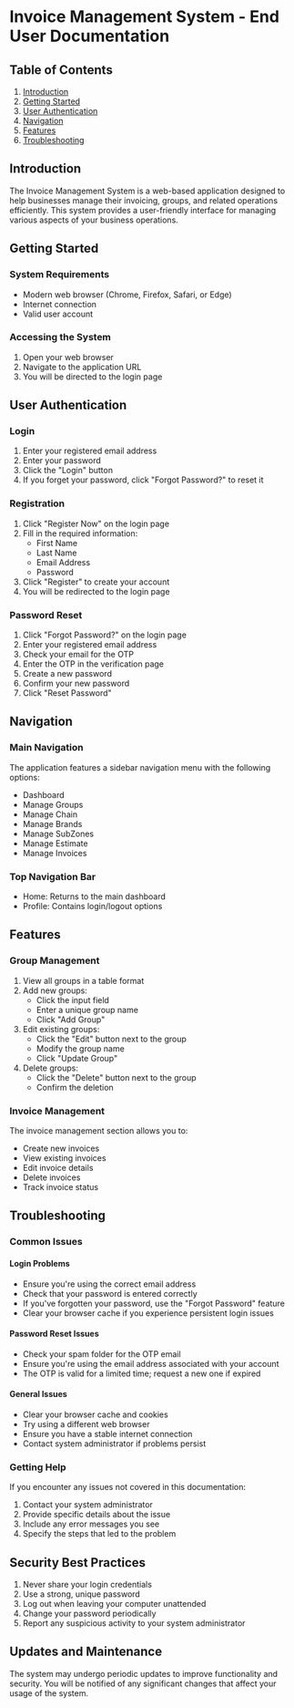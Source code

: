 # Invoice Management System - End User Documentation

## Table of Contents
1. [Introduction](#introduction)
2. [Getting Started](#getting-started)
3. [User Authentication](#user-authentication)
4. [Navigation](#navigation)
5. [Features](#features)
6. [Troubleshooting](#troubleshooting)

## Introduction
The Invoice Management System is a web-based application designed to help businesses manage their invoicing, groups, and related operations efficiently. This system provides a user-friendly interface for managing various aspects of your business operations.

## Getting Started

### System Requirements
- Modern web browser (Chrome, Firefox, Safari, or Edge)
- Internet connection
- Valid user account

### Accessing the System
1. Open your web browser
2. Navigate to the application URL
3. You will be directed to the login page

## User Authentication

### Login
1. Enter your registered email address
2. Enter your password
3. Click the "Login" button
4. If you forget your password, click "Forgot Password?" to reset it

### Registration
1. Click "Register Now" on the login page
2. Fill in the required information:
   - First Name
   - Last Name
   - Email Address
   - Password
3. Click "Register" to create your account
4. You will be redirected to the login page

### Password Reset
1. Click "Forgot Password?" on the login page
2. Enter your registered email address
3. Check your email for the OTP
4. Enter the OTP in the verification page
5. Create a new password
6. Confirm your new password
7. Click "Reset Password"

## Navigation

### Main Navigation
The application features a sidebar navigation menu with the following options:
- Dashboard
- Manage Groups
- Manage Chain
- Manage Brands
- Manage SubZones
- Manage Estimate
- Manage Invoices

### Top Navigation Bar
- Home: Returns to the main dashboard
- Profile: Contains login/logout options

## Features

### Group Management
1. View all groups in a table format
2. Add new groups:
   - Click the input field
   - Enter a unique group name
   - Click "Add Group"
3. Edit existing groups:
   - Click the "Edit" button next to the group
   - Modify the group name
   - Click "Update Group"
4. Delete groups:
   - Click the "Delete" button next to the group
   - Confirm the deletion

### Invoice Management
The invoice management section allows you to:
- Create new invoices
- View existing invoices
- Edit invoice details
- Delete invoices
- Track invoice status

## Troubleshooting

### Common Issues

#### Login Problems
- Ensure you're using the correct email address
- Check that your password is entered correctly
- If you've forgotten your password, use the "Forgot Password" feature
- Clear your browser cache if you experience persistent login issues

#### Password Reset Issues
- Check your spam folder for the OTP email
- Ensure you're using the email address associated with your account
- The OTP is valid for a limited time; request a new one if expired

#### General Issues
- Clear your browser cache and cookies
- Try using a different web browser
- Ensure you have a stable internet connection
- Contact system administrator if problems persist

### Getting Help
If you encounter any issues not covered in this documentation:
1. Contact your system administrator
2. Provide specific details about the issue
3. Include any error messages you see
4. Specify the steps that led to the problem

## Security Best Practices
1. Never share your login credentials
2. Use a strong, unique password
3. Log out when leaving your computer unattended
4. Change your password periodically
5. Report any suspicious activity to your system administrator

## Updates and Maintenance
The system may undergo periodic updates to improve functionality and security. You will be notified of any significant changes that affect your usage of the system. 

